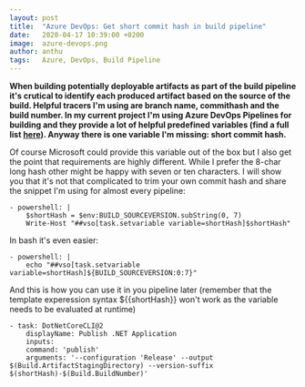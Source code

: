 ```yaml
---
layout: post
title:  "Azure DevOps: Get short commit hash in build pipeline"
date:   2020-04-17 10:39:00 +0200
image:  azure-devops.png
author: anthu
tags:   Azure, DevOps, Build Pipeline
---
```

**When building potentially deployable artifacts as part of the build pipeline it's crutical to identify each produced artifact based on the source of the build. Helpful tracers I'm using are branch name, commithash and the build number. In my current project I'm using Azure DevOps Pipelines for building and they provide a lot of helpful predefined variables (find a full list [here][1]). Anyway there is one variable I'm missing: short commit hash.**

Of course Microsoft could provide this variable out of the box but I also get the point that requirements are highly different. While I prefer the 8-char long hash other might be happy with seven or ten characters. I will show you that it's not that complicated to trim your own commit hash and share the snippet I'm using for almost every pipeline:

```
- powershell: |
    $shortHash = $env:BUILD_SOURCEVERSION.subString(0, 7)
    Write-Host "##vso[task.setvariable variable=shortHash]$shortHash"
```

In bash it's even easier:

```
- powershell: |
    echo "##vso[task.setvariable variable=shortHash]${BUILD_SOURCEVERSION:0:7}"
```

And this is how you can use it in you pipeline later (remember that the template experession syntax ${{shortHash}} won't work as the variable needs to be evaluated at runtime)
```
- task: DotNetCoreCLI@2
    displayName: Publish .NET Application
    inputs:
    command: 'publish'
    arguments: '--configuration 'Release' --output $(Build.ArtifactStagingDirectory) --version-suffix $(shortHash)-$(Build.BuildNumber)'
```

[1]: https://docs.microsoft.com/en-us/azure/devops/pipelines/build/variables?view=azure-devops&tabs=yaml